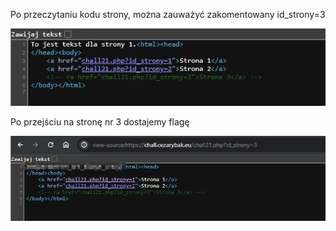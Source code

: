Po przeczytaniu kodu strony, można zauważyć zakomentowany id_strony=3

![Pasted image 20240612010511](attachements/Pasted%20image%2020240612010511.png)

Po przejściu na stronę nr 3 dostajemy flagę

![Pasted image 20240612010554](attachements/Pasted%20image%2020240612010554.png)